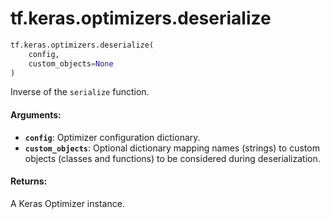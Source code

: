 <div itemscope itemtype="http://developers.google.com/ReferenceObject">
<meta itemprop="name" content="tf.keras.optimizers.deserialize" />
<meta itemprop="path" content="Stable" />
</div>

# tf.keras.optimizers.deserialize

``` python
tf.keras.optimizers.deserialize(
    config,
    custom_objects=None
)
```

Inverse of the `serialize` function.

#### Arguments:

* <b>`config`</b>: Optimizer configuration dictionary.
* <b>`custom_objects`</b>: Optional dictionary mapping names (strings) to custom
      objects (classes and functions) to be considered during deserialization.


#### Returns:

A Keras Optimizer instance.